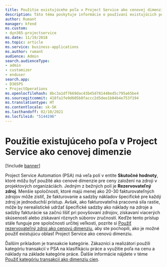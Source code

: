 ```yaml
---
title: Použitie existujúceho poľa v Project Service ako cenovej dimenzie
description: Táto téma poskytuje informácie o používaní existujúcich polí Project Service ako cenových dimenzií.
author: Rumant
manager: kfend
ms.custom:
- dyn365-projectservice
ms.date: 11/19/2018
ms.topic: article
ms.service: business-applications
ms.author: rumant
audience: Admin
search.audienceType:
- admin
- customizer
- enduser
search.app:
- D365PS
- ProjectOperations
ms.openlocfilehash: 8bc3a1df7669dac43b45d781448ed5c795a65be4
ms.sourcegitcommit: 418fa1fe9d605b8faccc2d5dee1b04b4e753f194
ms.translationtype: HT
ms.contentlocale: sk-SK
ms.lasthandoff: 02/10/2021
ms.locfileid: "5144196"
---
```

# <a name="use-an-existing-field-in-project-service-as-a-pricing-dimension"></a>Použitie existujúceho poľa v Project Service ako cenovej dimenzie

[!include [banner](../includes/psa-now-project-operations.md)]

Project Service Automation (PSA) má veľa polí v entite **Skutočné hodnoty**, ktoré môžu byť použité ako cenové dimenzie pre ceny založení na zdroji v projektových organizáciách. Jedným z bežných polí je **Rezervovateľný zdroj**. Menšie spoločnosti, ktoré majú menej ako 20-30 fakturovateľných zdrojov môže zistiť, že fakturovanie a sadzby nákladov špecifické pre každý zdroj je jednoduchší prístup. Avšak, ako fakturovateľná pracovná sila rastie, môže by nerealistické udržať špecifické sadzby ako náklady na zdroje a sadzby fakturácie sa začnú líšiť pri povyšovaní zdrojov, získavaní viacerých skúseností alebo získavaní rôznych súborov zručností. Keďže tento prístup stále funguje pre spoločnosti určitej veľkosti, pozrite si [Použiť rezervovateľný zdroj ako cenovú dimenziu](bookable-resource-pricing-dimension.md), aby ste pochopili, ako je možné použiť existujúcu oblasť Project Service ako cenovú dimenziu.

Ďalším príkladom je transakcie kategórie. Zákazníci a realizátori použili kategóriu transakcií v PSA na klasifikáciu práce a využitie poľa na cenu a náklady na základe kategórie práce. Ďalšie informácie nájdete v téme [Použiť kategóriu transakcií ako dimenziu cien](transaction-category-pricing-dimension.md).
